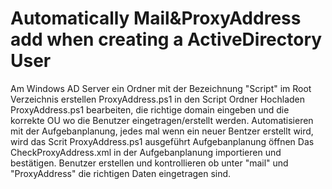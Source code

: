 # Automatically Mail&ProxyAddress add when creating a ActiveDirectory User
Am Windows AD Server ein Ordner mit der Bezeichnung "Script" im Root Verzeichnis erstellen
ProxyAddress.ps1 in den Script Ordner Hochladen
ProxyAddress.ps1 bearbeiten, die richtige domain eingeben und die korrekte OU wo die Benutzer eingetragen/erstellt werden.
Automatisieren mit der Aufgebanplanung, jedes mal wenn ein neuer Bentzer erstellt wird, wird das Scrit ProxyAddress.ps1 ausgeführt
Aufgebanplanung öffnen
Das CheckProxyAddress.xml in der Aufgebanplanung importieren und bestätigen.
Benutzer erstellen und kontrollieren ob unter "mail" und "ProxyAddress" die richtigen Daten eingetragen sind.


